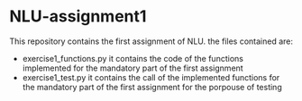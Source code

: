 # NLU-assignment1
This repository contains the first assignment of NLU.
the files contained are:
- exercise1_functions.py 
  it contains the code of the functions implemented for the mandatory part of the first assignment
- exercise1_test.py 
  it contains the call of the implemented functions for the mandatory part of the first assignment for the porpouse of testing

